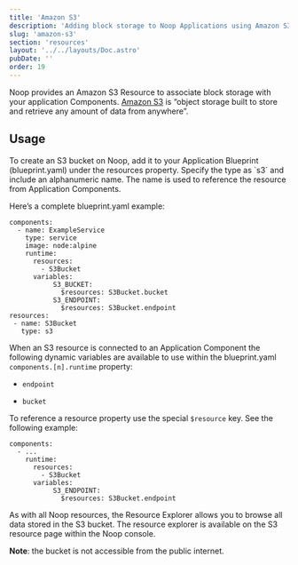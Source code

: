 ```yaml
---
title: 'Amazon S3'
description: 'Adding block storage to Noop Applications using Amazon S3'
slug: 'amazon-s3'
section: 'resources'
layout: '../../layouts/Doc.astro'
pubDate: ''
order: 19
---
```


Noop provides an Amazon S3 Resource to associate block storage with your application Components. [Amazon S3](https://aws.amazon.com/pm/serv-s3/) is “object storage built to store and retrieve any amount of data from anywhere”.

## Usage

To create an S3 bucket on Noop, add it to your Application Blueprint (blueprint.yaml) under the resources property. Specify the type as \`s3\` and include an alphanumeric name. The name is used to reference the resource from Application Components.

Here’s a complete blueprint.yaml example:

```
components:
  - name: ExampleService
    type: service
    image: node:alpine
    runtime:
      resources:
        - S3Bucket
      variables:
           S3_BUCKET:
             $resources: S3Bucket.bucket
           S3_ENDPOINT:
             $resources: S3Bucket.endpoint
resources:
 - name: S3Bucket
   type: s3
```

When an S3 resource is connected to an Application Component the following dynamic variables are available to use within the blueprint.yaml `components.[n].runtime` property:

- `endpoint`

- `bucket`

To reference a resource property use the special `$resource` key. See the following example:

```
components:
  - ...
    runtime:
      resources:
        - S3Bucket
      variables:
           S3_ENDPOINT:
             $resources: S3Bucket.endpoint
```

As with all Noop resources, the Resource Explorer allows you to browse all data stored in the S3 bucket. The resource explorer is available on the S3 resource page within the Noop console.

**Note**: the bucket is not accessible from the public internet.
